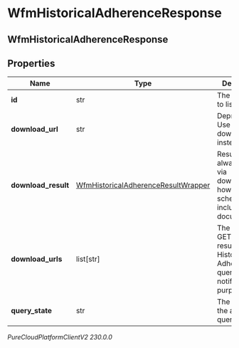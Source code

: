 # WfmHistoricalAdherenceResponse

## WfmHistoricalAdherenceResponse

## Properties

|Name | Type | Description | Notes|
|------------ | ------------- | ------------- | -------------|
| **id** | str | The query ID to listen for | [optional] |
| **download_url** | str | Deprecated. Use downloadUrls instead. | [optional] |
| **download_result** | [WfmHistoricalAdherenceResultWrapper](WfmHistoricalAdherenceResultWrapper) | Result will always come via downloadUrls; however the schema is included for documentation | [optional] |
| **download_urls** | list[str] | The uri list to GET the results of the Historical Adherence query. For notification purposes only | [optional] |
| **query_state** | str | The state of the adherence query | [optional] |



_PureCloudPlatformClientV2 230.0.0_
